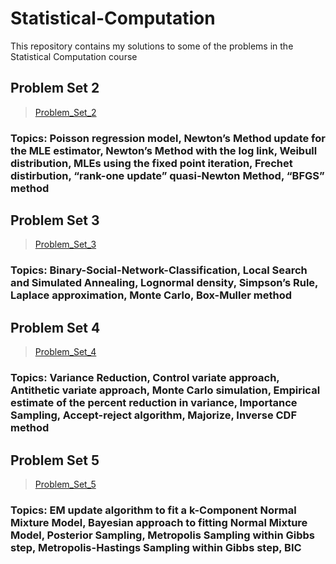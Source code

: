 # Statistical-Computation
This repository contains my solutions to some of the problems in the Statistical Computation course

## Problem Set 2

> [Problem_Set_2](https://github.com/hyaozhen/Statistical-Computation/tree/master/Problem_Set_2)

### Topics: Poisson regression model, Newton’s Method update for the MLE estimator, Newton’s Method with the log link, Weibull distribution, MLEs using the fixed point iteration, Frechet distirbution, “rank-one update” quasi-Newton Method, “BFGS” method

## Problem Set 3

> [Problem_Set_3](https://github.com/hyaozhen/Statistical-Computation/tree/master/Problem_Set_3)

### Topics: Binary-Social-Network-Classification, Local Search and Simulated Annealing, Lognormal density, Simpson’s Rule, Laplace approximation, Monte Carlo, Box-Muller method

## Problem Set 4

> [Problem_Set_4](https://github.com/hyaozhen/Statistical-Computation/tree/master/Problem_Set_4)

### Topics: Variance Reduction, Control variate approach, Antithetic variate approach, Monte Carlo simulation, Empirical estimate of the percent reduction in variance, Importance Sampling, Accept-reject algorithm, Majorize, Inverse CDF method

## Problem Set 5

> [Problem_Set_5](https://github.com/hyaozhen/Statistical-Computation/tree/master/Problem_Set_5)

### Topics: EM update algorithm to fit a k-Component Normal Mixture Model, Bayesian approach to fitting Normal Mixture Model, Posterior Sampling, Metropolis Sampling within Gibbs step, Metropolis-Hastings Sampling within Gibbs step, BIC
